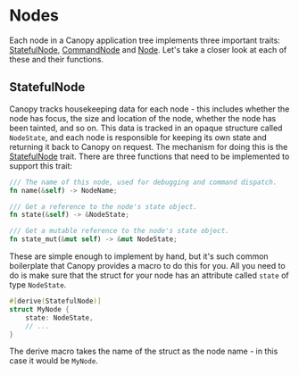 
# Nodes

Each node in a Canopy application tree implements three important traits:
[StatefulNode](doc/canopy/trait.StatefulNode.html), [CommandNode](doc/canopy/commands/trait.CommandNode.html) and
[Node](doc/canopy/trait.Node.html). Let's take a closer look at each of these and their functions.

## StatefulNode

Canopy tracks housekeeping data for each node - this includes whether the node has focus, the size and location of the
node, whether the node has been tainted, and so on. This data is tracked in an opaque structure called `NodeState`, and
each node is responsible for keeping its own state and returning it back to Canopy on request. The mechanism for doing
this is the [StatefulNode](doc/canopy/trait.StatefulNode.html) trait. There are three functions that need to be implemented to support this trait:

```rust
/// The name of this node, used for debugging and command dispatch.
fn name(&self) -> NodeName;

/// Get a reference to the node's state object.
fn state(&self) -> &NodeState;

/// Get a mutable reference to the node's state object.
fn state_mut(&mut self) -> &mut NodeState;
```

These are simple enough to implement by hand, but it's such common boilerplate that Canopy provides a macro to do this
for you. All you need to do is make sure that the struct for your node has an attribute called `state` of type
`NodeState`.

```rust
#[derive(StatefulNode)]
struct MyNode {
    state: NodeState,
    // ...
}
```

The derive macro takes the name of the struct as the node name - in this case it would be `MyNode`.
